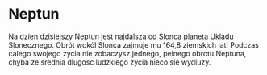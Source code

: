 # Neptun

Na dzien dzisiejszy Neptun jest najdalsza od Slonca planeta Ukladu Slonecznego.
Obrót wokól Slonca zajmuje mu 164,8 ziemskich lat! Podczas calego swojego zycia
nie zobaczysz jednego, pelnego obrotu Neptuna, chyba ze srednia dlugosc
ludzkiego zycia nieco sie wydluzy.
